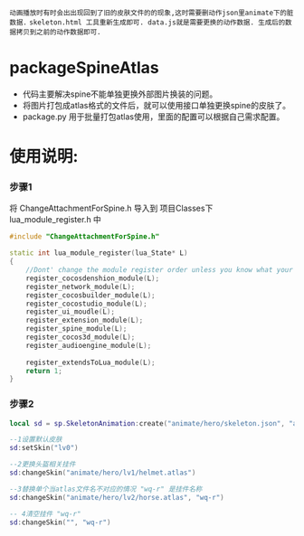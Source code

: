 `动画播放时有时会出出现回到了旧的皮肤文件的的现象,这时需要删动作json里animate下的脏数据.`
`skeleton.html 工具重新生成即可. data.js就是需要更换的动作数据. 生成后的数据拷贝到之前的动作数据即可.`

# packageSpineAtlas

- 代码主要解决spine不能单独更换外部图片换装的问题。
- 将图片打包成atlas格式的文件后，就可以使用接口单独更换spine的皮肤了。
- package.py 用于批量打包atlas使用，里面的配置可以根据自己需求配置。


# 使用说明:

### 步骤1

 将 ChangeAttachmentForSpine.h 导入到 项目Classes下 lua_module_register.h 中

```c++
#include "ChangeAttachmentForSpine.h"

static int lua_module_register(lua_State* L)
{
    //Dont' change the module register order unless you know what your are doing
    register_cocosdenshion_module(L);
    register_network_module(L);
    register_cocosbuilder_module(L);
    register_cocostudio_module(L);
    register_ui_moudle(L);
    register_extension_module(L);
    register_spine_module(L);
    register_cocos3d_module(L);
    register_audioengine_module(L);
    
    register_extendsToLua_module(L);
    return 1;
}
```


### 步骤2

```lua
local sd = sp.SkeletonAnimation:create("animate/hero/skeleton.json", "animate/hero/skeleton.atlas", 0.9)

--1设置默认皮肤
sd:setSkin("lv0")

--2更换头盔相关挂件
sd:changeSkin("animate/hero/lv1/helmet.atlas")

--3替换单个当atlas文件名不对应的情况 "wq-r" 是挂件名称
sd:changeSkin("animate/hero/lv2/horse.atlas", "wq-r")

-- 4清空挂件 "wq-r"
sd:changeSkin("", "wq-r")
```



